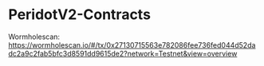 # PeridotV2-Contracts

Wormholescan: https://wormholescan.io/#/tx/0x27130715563e782086fee736fed044d52dadc2a9c2fab5bfc3d8591dd9615de2?network=Testnet&view=overview

